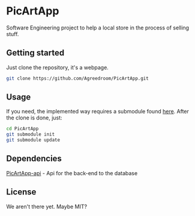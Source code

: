 # PicArtApp

Software Engineering project to help a local store in the process of selling stuff. 

## Getting started

Just clone the repository, it's a webpage.
```bash
git clone https://github.com/Agreedroom/PicArtApp.git
```

## Usage

If you need, the implemented way requires a submodule found [here](https://github.com/xtrs84zk/PicArtApp-api). After the clone is done, just:
```bash
cd PicArtApp
git submodule init
git submodule update
```

## Dependencies
[PicArtApp-api](https://github.com/xtrs84zk/PicArtApp-api) - Api for the back-end to the database


## License
We aren't there yet. Maybe MIT?